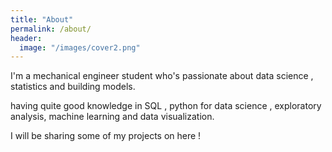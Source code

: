 ```yaml
---
title: "About"
permalink: /about/
header:
  image: "/images/cover2.png"
---
```


I'm a mechanical engineer student who's passionate about data science , statistics and building models.

having quite good knowledge in SQL , python for data science , exploratory analysis, machine learning and data visualization.

I will be sharing some of my projects on here !

